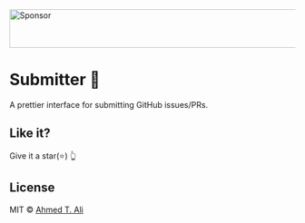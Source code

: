 <a target='_blank' rel='nofollow' href='https://app.codesponsor.io/link/yF8xMRYKxBs3t9VeMWabeRrx/ahmed-taj/submitter'>
  <img alt='Sponsor' width='888' height='68' src='https://app.codesponsor.io/embed/yF8xMRYKxBs3t9VeMWabeRrx/ahmed-taj/submitter.svg' />
</a>

# Submitter 🤖

A prettier interface for submitting GitHub issues/PRs.

## Like it?

Give it a star(:star:) :point_up_2:

## License

MIT © [Ahmed T. Ali](https://github.com/ahmed-taj)
